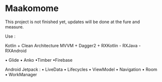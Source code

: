 # Maakomome


This project is not finished yet, updates will be done at the fure and measure.

Use :

Kotlin + Clean Architecture MVVM + Dagger2 + RXKotlin - RXJava - RXAndroid

• Glide • Anko •Timber •Firebase

Android Jetpack : • LiveData • Lifecycles • ViewModel • Navigation • Room • WorkManager
